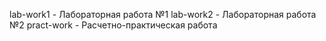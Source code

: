lab-work1 - Лабораторная работа №1
lab-work2 - Лабораторная работа №2
pract-work - Расчетно-практическая работа
